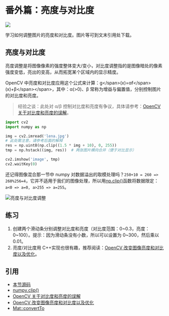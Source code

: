 # 番外篇：亮度与对比度

![](https://cos.codec.wang/cv2_contrast_brightness.jpg)

学习如何调整图片的亮度和对比度。图片等可到文末引用处下载。

## 亮度与对比度

亮度调整是将图像像素的强度整体变大/变小，对比度调整指的是图像暗处的像素强度变低，亮出的变高，从而拓宽某个区域内的显示精度。

OpenCV 中亮度和对比度应用这个公式来计算：g&lt;/span&gt;\(x\)=αf&lt;/span&gt;\(x\)+β&lt;/span&gt;&lt;/span&gt;，其中：α\(&gt;0\)、β 常称为增益与偏置值，分别控制图片的对比度和亮度。

> 经验之谈：此处对 α/β 控制对比度和亮度有争议，具体请参考：[OpenCV 关于对比度和亮度的误解](http://blog.csdn.net/abc20002929/article/details/40474807)。

```python
import cv2
import numpy as np

img = cv2.imread('lena.jpg')
# 此处需注意，请参考后面的解释
res = np.uint8(np.clip((1.5 * img + 10), 0, 255))
tmp = np.hstack((img, res))  # 两张图片横向合并（便于对比显示）

cv2.imshow('image', tmp)
cv2.waitKey(0)
```

还记得图像混合那一节中 numpy 对数据溢出的取模处理吗？`250+10 = 260 => 260%256=4`，它并不适用于我们的图像处理，所以用[np.clip\(\)](https://docs.scipy.org/doc/numpy/reference/generated/numpy.clip.html#numpy.clip)函数将数据限定：`a<0 => a=0, a>255 => a=255`。

![亮度与对比度调整](https://cos.codec.wang/cv2_contrast_brightness.jpg)

## 练习

1. 创建两个滑动条分别调整对比度和亮度（对比度范围：0~0.3，亮度：0~100）。提示：因为滑动条没有小数，所以可以设置为 0~300，然后乘以 0.01。
2. 亮度/对比度用 C++实现也很有趣，推荐阅读：[OpenCV 改变图像亮度和对比度以及优化](http://blog.csdn.net/u013139259/article/details/52145377)。

## 引用

- [本节源码](https://github.com/codecwang/OpenCV-Python-Tutorial/tree/master/Extra-07-Contrast-and-Brightness)
- [numpy.clip\(\)](https://docs.scipy.org/doc/numpy/reference/generated/numpy.clip.html#numpy.clip)
- [OpenCV 关于对比度和亮度的误解](http://blog.csdn.net/abc20002929/article/details/40474807)
- [OpenCV 改变图像亮度和对比度以及优化](http://blog.csdn.net/u013139259/article/details/52145377)
- [Mat::convertTo](https://docs.opencv.org/3.1.0/d3/d63/classcv_1_1Mat.html#a3f356665bb0ca452e7d7723ccac9a810)
